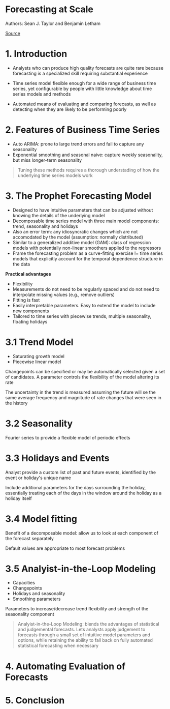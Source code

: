 # Forecasting at Scale
Authors: Sean J. Taylor and Benjamin Letham

[Source](https://peerj.com/preprints/3190.pdf)

# 1. Introduction

- Analysts who can produce high quality forecasts are quite rare because forecasting is a specialized skill requiring substantial experience

- Time series model flexible enough for a wide range of business time series, yet configurable by people with little knowledge about time series models and methods

- Automated means of evaluating and comparing forecasts, as well as detecting when they are likely to be performing poorly

# 2. Features of Business Time Series

- Auto ARIMA: prone to large trend errors and fail to capture any seasonality
- Exponential smoothing and seasonal naive: capture weekly seasonality, but miss longer-term seasonality

> Tuning these methods requires a thorough understading of how the underlying time series models work

# 3. The Prophet Forecasting Model

- Designed to have intuitive parameters that can be adjusted without knowing the details of the underlying model
- Decomposable time series model with three main model components: trend, seasonality and holidays
- Also an error term: any idiosyncratic changes which are not accomodated by the model (assumption: normally distributed)
- Similar to a generalized additive model (GAM): class of regression models with potentially non-linear smoothers applied to the regressors
- Frame the forecasting problem as a curve-fitting exercise != time series models that explicitly account for the temporal dependence structure in the data

**Practical advantages**
- Flexibility
- Measurements do not need to be regularly spaced and do not need to interpolate missing values (e.g., remove outliers)
- Fitting is fast
- Easily interpretable parameters. Easy to extend the model to include new components
- Tailored to time series with piecewise trends, multiple seasonality, floating holidays

# 3.1 Trend Model
- Saturating growth model
- Piecewise linear model

Changepoints can be specified or may be automatically selected given a set of candidates. A parameter controls the flexibility of the model altering its rate

The uncertainty in the trend is measured assuming the future will se the same average frequency and magnitude of rate changes that were seen in the history

# 3.2 Seasonality
Fourier series to provide a flexible model of periodic effects

# 3.3 Holidays and Events
Analyst provide a custom list of past and future events, identified by the event or holiday's unique name

Include additional parameters for the days surrounding the holiday, essentially treating each of the days in the window around the holiday as a holiday itself

# 3.4 Model fitting
Benefit of a decomposable model: allow us to look at each component of the forecast separately

Default values are appropriate to most forecast problems

# 3.5 Analyist-in-the-Loop Modeling
- Capacities
- Changepoints
- Holidays and seasonality
- Smoothing parameters

Parameters to increase/decrease trend flexibility and strength of the seasonality component

> Analyist-in-the-Loop Modeling: blends the advantages of statistical and judgemental forecasts. Lets analysts apply judgement to forecasts through a small set of intuitive model parameters and options, while retaining the ability to fall back on fully automated statistical forecasting when necessary


# 4. Automating Evaluation of Forecasts

# 5. Conclusion
